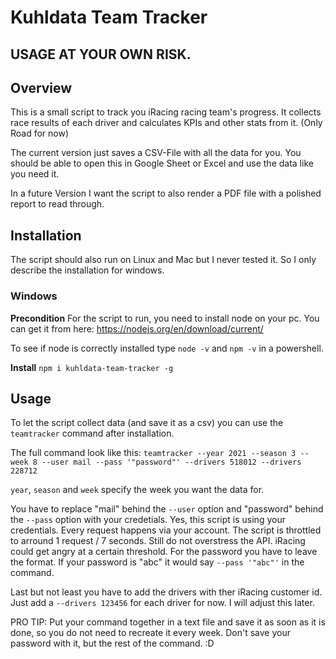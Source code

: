 # Kuhldata Team Tracker

## USAGE AT YOUR OWN RISK.

## Overview
This is a small script to track you iRacing racing team's progress. It collects race results of each driver and calculates KPIs and other stats from it. (Only Road for now)

The current version just saves a CSV-File with all the data for you. You should be able to open this in Google Sheet or Excel and use the data like you need it.

In a future Version I want the script to also render a PDF file with a polished report to read through.

## Installation
The script should also run on Linux and Mac but I never tested it. So I only describe the installation for windows.
### Windows

**Precondition**
For the script to run, you need to install node on your pc. You can get it from here: https://nodejs.org/en/download/current/ 

To see if node is correctly installed type `node -v` and `npm -v` in a powershell.

**Install**
`npm i kuhldata-team-tracker -g`

## Usage
To let the script collect data (and save it as a csv) you can use the `teamtracker` command after installation.

The full command look like this:
`teamtracker --year 2021 --season 3 --week 8 --user mail --pass '"password"' --drivers 518012 --drivers 228712`

`year`, `season` and `week` specify the week you want the data for.

You have to replace "mail" behind the `--user` option and "password" behind the `--pass` option with your credetials. Yes, this script is using your credentials. Every request happens via your account. The script is throttled to arround 1 request / 7 seconds. Still do not overstress the API. iRacing could get angry at a certain threshold. For the password you have to leave the format. If your password is "abc" it would say `--pass '"abc"'` in the command.

Last but not least you have to add the drivers with ther iRacing customer id. Just add a `--drivers 123456` for each driver for now. I will adjust this later.

PRO TIP: Put your command together in a text file and save it as soon as it is done, so you do not need to recreate it every week. Don't save your password with it, but the rest of the command. :D